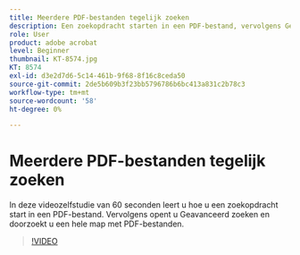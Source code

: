 ```yaml
---
title: Meerdere PDF-bestanden tegelijk zoeken
description: Een zoekopdracht starten in een PDF-bestand, vervolgens Geavanceerd zoeken openen en een volledige map met PDF-bestanden doorzoeken
role: User
product: adobe acrobat
level: Beginner
thumbnail: KT-8574.jpg
KT: 8574
exl-id: d3e2d7d6-5c14-461b-9f68-8f16c8ceda50
source-git-commit: 2de5b609b3f23bb5796786b6bc413a831c2b78c3
workflow-type: tm+mt
source-wordcount: '58'
ht-degree: 0%

---
```


# Meerdere PDF-bestanden tegelijk zoeken

In deze videozelfstudie van 60 seconden leert u hoe u een zoekopdracht start in een PDF-bestand. Vervolgens opent u Geavanceerd zoeken en doorzoekt u een hele map met PDF-bestanden.

>[!VIDEO](https://video.tv.adobe.com/v/336363?hidetitle=true)
